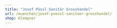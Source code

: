 ```yaml
---
title: "Josef Pössl Sanitär Grosshandel"
url: /muenchen/josef-poessl-sanitaer-grosshandel/
shop: Klempner
---
```

